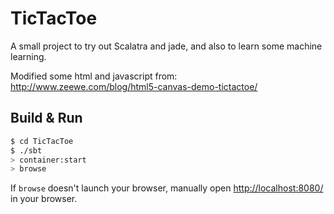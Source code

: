 # TicTacToe #
A small project to try out Scalatra and jade, and also to learn some machine learning.

Modified some html and javascript from: http://www.zeewe.com/blog/html5-canvas-demo-tictactoe/


## Build & Run ##

```sh
$ cd TicTacToe
$ ./sbt
> container:start
> browse
```

If `browse` doesn't launch your browser, manually open [http://localhost:8080/](http://localhost:8080/) in your browser.
